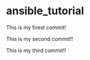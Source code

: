 # ansible_tutorial
This is my firest commit!

This is my second commit!!

This is my third commit!!
 
